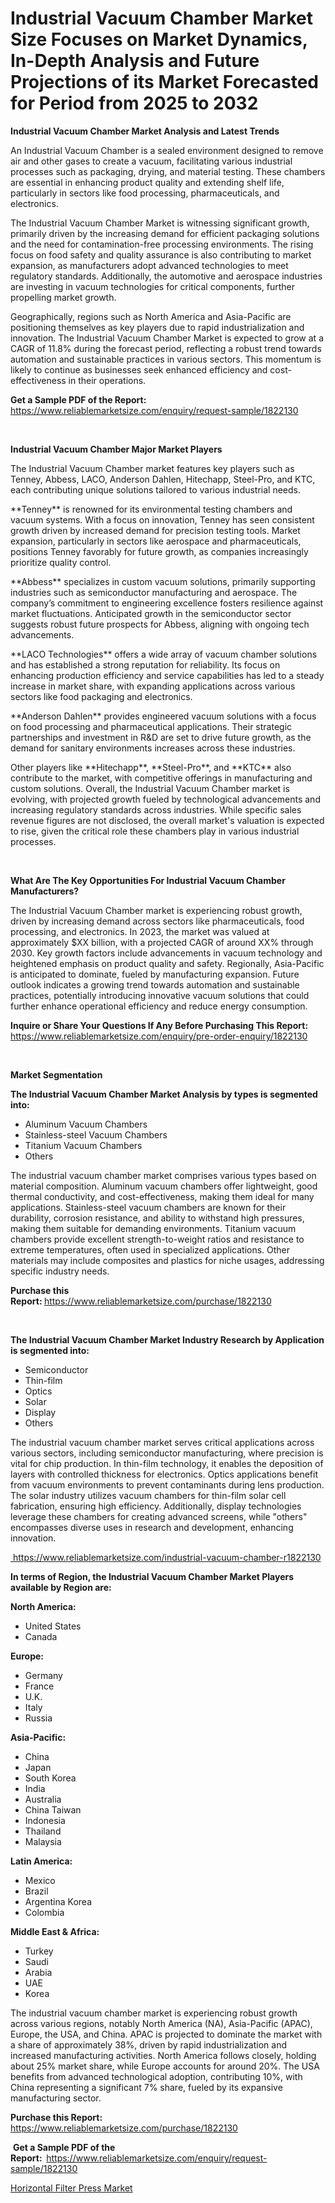 <p><h1>Industrial Vacuum Chamber Market Size Focuses on Market Dynamics, In-Depth Analysis and Future Projections of its Market Forecasted for Period from 2025 to 2032</h1></p><p><strong>Industrial Vacuum Chamber Market Analysis and Latest Trends</strong></p>
<p><p>An Industrial Vacuum Chamber is a sealed environment designed to remove air and other gases to create a vacuum, facilitating various industrial processes such as packaging, drying, and material testing. These chambers are essential in enhancing product quality and extending shelf life, particularly in sectors like food processing, pharmaceuticals, and electronics.</p><p>The Industrial Vacuum Chamber Market is witnessing significant growth, primarily driven by the increasing demand for efficient packaging solutions and the need for contamination-free processing environments. The rising focus on food safety and quality assurance is also contributing to market expansion, as manufacturers adopt advanced technologies to meet regulatory standards. Additionally, the automotive and aerospace industries are investing in vacuum technologies for critical components, further propelling market growth. </p><p>Geographically, regions such as North America and Asia-Pacific are positioning themselves as key players due to rapid industrialization and innovation. The Industrial Vacuum Chamber Market is expected to grow at a CAGR of 11.8% during the forecast period, reflecting a robust trend towards automation and sustainable practices in various sectors. This momentum is likely to continue as businesses seek enhanced efficiency and cost-effectiveness in their operations.</p></p>
<p><strong>Get a Sample PDF of the Report:&nbsp;</strong> <a href="https://www.reliablemarketsize.com/enquiry/request-sample/1822130?utm_campaign=1143&utm_medium=2&utm_source=Github&utm_content=ia&utm_term=18022025&utm_id=industrial-vacuum-chamber">https://www.reliablemarketsize.com/enquiry/request-sample/1822130</a></p>
<p>&nbsp;</p>
<p><strong>Industrial Vacuum Chamber Major Market Players</strong></p>
<p><p>The Industrial Vacuum Chamber market features key players such as Tenney, Abbess, LACO, Anderson Dahlen, Hitechapp, Steel-Pro, and KTC, each contributing unique solutions tailored to various industrial needs.</p><p>**Tenney** is renowned for its environmental testing chambers and vacuum systems. With a focus on innovation, Tenney has seen consistent growth driven by increased demand for precision testing tools. Market expansion, particularly in sectors like aerospace and pharmaceuticals, positions Tenney favorably for future growth, as companies increasingly prioritize quality control.</p><p>**Abbess** specializes in custom vacuum solutions, primarily supporting industries such as semiconductor manufacturing and aerospace. The company’s commitment to engineering excellence fosters resilience against market fluctuations. Anticipated growth in the semiconductor sector suggests robust future prospects for Abbess, aligning with ongoing tech advancements.</p><p>**LACO Technologies** offers a wide array of vacuum chamber solutions and has established a strong reputation for reliability. Its focus on enhancing production efficiency and service capabilities has led to a steady increase in market share, with expanding applications across various sectors like food packaging and electronics.</p><p>**Anderson Dahlen** provides engineered vacuum solutions with a focus on food processing and pharmaceutical applications. Their strategic partnerships and investment in R&D are set to drive future growth, as the demand for sanitary environments increases across these industries.</p><p>Other players like **Hitechapp**, **Steel-Pro**, and **KTC** also contribute to the market, with competitive offerings in manufacturing and custom solutions. Overall, the Industrial Vacuum Chamber market is evolving, with projected growth fueled by technological advancements and increasing regulatory standards across industries. While specific sales revenue figures are not disclosed, the overall market's valuation is expected to rise, given the critical role these chambers play in various industrial processes.</p></p>
<p>&nbsp;</p>
<p><strong>What Are The Key Opportunities For Industrial Vacuum Chamber Manufacturers?</strong></p>
<p><p>The Industrial Vacuum Chamber market is experiencing robust growth, driven by increasing demand across sectors like pharmaceuticals, food processing, and electronics. In 2023, the market was valued at approximately $XX billion, with a projected CAGR of around XX% through 2030. Key growth factors include advancements in vacuum technology and heightened emphasis on product quality and safety. Regionally, Asia-Pacific is anticipated to dominate, fueled by manufacturing expansion. Future outlook indicates a growing trend towards automation and sustainable practices, potentially introducing innovative vacuum solutions that could further enhance operational efficiency and reduce energy consumption.</p></p>
<p><strong>Inquire or Share Your Questions If Any Before Purchasing This Report:</strong> <a href="https://www.reliablemarketsize.com/enquiry/pre-order-enquiry/1822130?utm_campaign=1143&utm_medium=2&utm_source=Github&utm_content=ia&utm_term=18022025&utm_id=industrial-vacuum-chamber">https://www.reliablemarketsize.com/enquiry/pre-order-enquiry/1822130</a></p>
<p>&nbsp;</p>
<p><strong>Market Segmentation</strong></p>
<p><strong>The Industrial Vacuum Chamber Market Analysis by types is segmented into:</strong></p>
<p><ul><li>Aluminum Vacuum Chambers</li><li>Stainless-steel Vacuum Chambers</li><li>Titanium Vacuum Chambers</li><li>Others</li></ul></p>
<p><p>The industrial vacuum chamber market comprises various types based on material composition. Aluminum vacuum chambers offer lightweight, good thermal conductivity, and cost-effectiveness, making them ideal for many applications. Stainless-steel vacuum chambers are known for their durability, corrosion resistance, and ability to withstand high pressures, making them suitable for demanding environments. Titanium vacuum chambers provide excellent strength-to-weight ratios and resistance to extreme temperatures, often used in specialized applications. Other materials may include composites and plastics for niche usages, addressing specific industry needs.</p></p>
<p><strong>Purchase this Report:&nbsp;</strong><a href="https://www.reliablemarketsize.com/purchase/1822130?utm_campaign=1143&utm_medium=2&utm_source=Github&utm_content=ia&utm_term=18022025&utm_id=industrial-vacuum-chamber">https://www.reliablemarketsize.com/purchase/1822130</a></p>
<p>&nbsp;</p>
<p><strong>The Industrial Vacuum Chamber Market Industry Research by Application is segmented into:</strong></p>
<p><ul><li>Semiconductor</li><li>Thin-film</li><li>Optics</li><li>Solar</li><li>Display</li><li>Others</li></ul></p>
<p><p>The industrial vacuum chamber market serves critical applications across various sectors, including semiconductor manufacturing, where precision is vital for chip production. In thin-film technology, it enables the deposition of layers with controlled thickness for electronics. Optics applications benefit from vacuum environments to prevent contaminants during lens production. The solar industry utilizes vacuum chambers for thin-film solar cell fabrication, ensuring high efficiency. Additionally, display technologies leverage these chambers for creating advanced screens, while "others" encompasses diverse uses in research and development, enhancing innovation.</p></p>
<p><a href="https://www.reliablemarketsize.com/industrial-vacuum-chamber-r1822130?utm_campaign=1143&utm_medium=2&utm_source=Github&utm_content=ia&utm_term=18022025&utm_id=industrial-vacuum-chamber">&nbsp;https://www.reliablemarketsize.com/industrial-vacuum-chamber-r1822130</a></p>
<p><strong>In terms of Region, the Industrial Vacuum Chamber Market Players available by Region are:</strong></p>
<p>
    <p> <strong> North America: </strong>
        <ul>
            <li>United States</li>
            <li>Canada</li>
        </ul>
        </p> 
    <p> <strong> Europe: </strong>
        <ul>
            <li>Germany</li>
            <li>France</li>
            <li>U.K.</li>
            <li>Italy</li>
            <li>Russia</li>
        </ul>
        </p> 
    <p> <strong> Asia-Pacific: </strong>
        <ul>
            <li>China</li>
            <li>Japan</li>
            <li>South Korea</li>
            <li>India</li>
            <li>Australia</li>
            <li>China Taiwan</li>
            <li>Indonesia</li>
            <li>Thailand</li>
            <li>Malaysia</li>
        </ul>
        </p> 
    <p> <strong> Latin America: </strong>
        <ul>
            <li>Mexico</li>
            <li>Brazil</li>
            <li>Argentina Korea</li>
            <li>Colombia</li>
        </ul>
        </p> 
    <p> <strong> Middle East & Africa: </strong>
        <ul>
            <li>Turkey</li>
            <li>Saudi</li>
            <li>Arabia</li>
            <li>UAE</li>
            <li>Korea</li>
        </ul>
    </p>
    </p>
<p><p>The industrial vacuum chamber market is experiencing robust growth across various regions, notably North America (NA), Asia-Pacific (APAC), Europe, the USA, and China. APAC is projected to dominate the market with a share of approximately 38%, driven by rapid industrialization and increased manufacturing activities. North America follows closely, holding about 25% market share, while Europe accounts for around 20%. The USA benefits from advanced technological adoption, contributing 10%, with China representing a significant 7% share, fueled by its expansive manufacturing sector.</p></p>
<p><strong>Purchase this Report: </strong><a href="https://www.reliablemarketsize.com/purchase/1822130?utm_campaign=1143&utm_medium=2&utm_source=Github&utm_content=ia&utm_term=18022025&utm_id=industrial-vacuum-chamber">https://www.reliablemarketsize.com/purchase/1822130</a></p>
<p>&nbsp;<strong>Get a Sample PDF of the Report:&nbsp;&nbsp;</strong><a href="https://www.reliablemarketsize.com/enquiry/request-sample/1822130?utm_campaign=1143&utm_medium=2&utm_source=Github&utm_content=ia&utm_term=18022025&utm_id=industrial-vacuum-chamber">https://www.reliablemarketsize.com/enquiry/request-sample/1822130</a></p>
<p><strong></strong></p>
<p><p><a href="https://github.com/castoriffic/Market-Research-Report-List-5/blob/main/horizontal-filter-press-market.md?utm_campaign=1143&utm_medium=2&utm_source=Github&utm_content=ia&utm_term=18022025&utm_id=industrial-vacuum-chamber">Horizontal Filter Press Market</a></p></p>